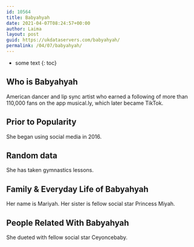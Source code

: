 ```yaml
---
id: 10564
title: Babyahyah
date: 2021-04-07T08:24:57+00:00
author: Laima
layout: post
guid: https://ukdataservers.com/babyahyah/
permalink: /04/07/babyahyah/
---
```


* some text
{: toc}


## Who is Babyahyah
                  
                  
                  
American dancer and lip sync artist who earned a following of more than 110,000 fans on the app musical.ly, which later became TikTok. 
                  
              
            
              
            
                
                
                
## Prior to Popularity
                  
                  
                  
She began using social media in 2016.
                  
              
            
              
            
                
                
                
## Random data
                  
                  
                  
She has taken gymnastics lessons. 
                  
              
            
              
            
                
                
                
## Family & Everyday Life of Babyahyah
                  
                  
                  
Her name is Mariyah. Her sister is fellow social star Princess Miyah.
                  
              
            
              
            
                
                
                
## People Related With Babyahyah
                  
                  
                  
She dueted with fellow social star Ceyoncebaby.
                  
              
            
              
            
                
              
            
              
              
            
            
              
            
          
          
          
